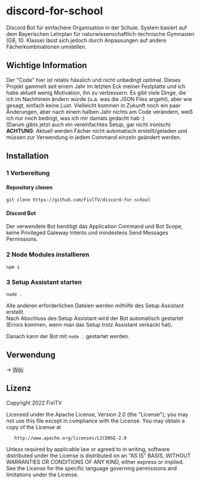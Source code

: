 # discord-for-school
Discord Bot für einfachere Organisation in der Schule. System basiert auf dem Bayerischen Lehrplan für naturwissenschaftlich-technische Gymnasien (G8, 10. Klasse) lässt sich jedoch durch Anpassungen auf andere Fächerkombinationen umstellen.

## Wichtige Information
Der "Code" hier ist relativ hässlich und nicht unbedingt optimal. Dieses Projekt gammelt seit einem Jahr im letzten Eck meiner Festplatte und ich habe aktuell wenig Motivation, ihn zu verbessern. Es gibt viele Dinge, die ich im Nachhinein ändern würde (u.a. was die JSON Files angeht), aber wie gesagt, einfach keine Lust. Vielleicht kommen in Zukunft noch ein paar Änderungen, aber nach einem halben Jahr nichts am Code verändern, weiß ich nur noch bedingt, was ich mir damals gedacht hab :)  
(Darum gibts jetzt auch ein vereinfachtes Setup, gar nicht ironisch)  
**ACHTUNG**: Aktuell werden Fächer nicht automatisch erstellt/geladen und müssen zur Verwendung in jedem Command einzeln geändert werden.

## Installation
### 1 Vorbereitung
#### Repository clonen
`git clone https://github.com/FixlTV/discord-for-school`
#### Discord Bot
Der verwendete Bot benötigt das Application Command und Bot Scope, keine Privileged Gateway Intents und mindestens Send Messages Permissions.

### 2 Node Modules installieren
```
npm i
```
### 3 Setup Assistant starten
```
node .
```
Alle anderen erforderlichen Dateien werden mithilfe des Setup Assistant erstellt.  
Nach Abschluss des Setup Assistant wird der Bot automatisch gestartet (Errors kommen, wenn man das Setup trotz Assistant verkackt hat).

Danach kann der Bot mit `node .` gestartet werden.

## Verwendung
-> [Wiki](https://github.com/FixlTV/discord-for-school/wiki)

## Lizenz
   Copyright 2022 FixlTV

   Licensed under the Apache License, Version 2.0 (the "License");
   you may not use this file except in compliance with the License.
   You may obtain a copy of the License at

       http://www.apache.org/licenses/LICENSE-2.0

   Unless required by applicable law or agreed to in writing, software
   distributed under the License is distributed on an "AS IS" BASIS,
   WITHOUT WARRANTIES OR CONDITIONS OF ANY KIND, either express or implied.
   See the License for the specific language governing permissions and
   limitations under the License.
